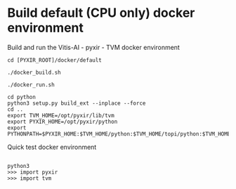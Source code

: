 # Build default (CPU only) docker environment

Build and run the Vitis-AI - pyxir - TVM docker environment

```
cd [PYXIR_ROOT]/docker/default

./docker_build.sh

./docker_run.sh

cd python
python3 setup.py build_ext --inplace --force
cd ..
export TVM_HOME=/opt/pyxir/lib/tvm
export PYXIR_HOME=/opt/pyxir/python
export PYTHONPATH=$PYXIR_HOME:$TVM_HOME/python:$TVM_HOME/topi/python:$TVM_HOME/nnvm/python:$TVM_HOME/vta/python:${PYTHONPATH}
```

Quick test docker environment

```

python3
>>> import pyxir
>>> import tvm
```

